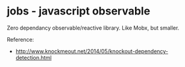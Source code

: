 # jobs - javascript observable

Zero dependancy observable/reactive library. Like Mobx, but smaller.

Reference:
- http://www.knockmeout.net/2014/05/knockout-dependency-detection.html